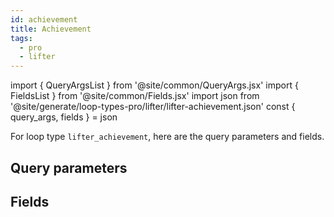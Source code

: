 ```yaml
---
id: achievement
title: Achievement
tags:
  - pro
  - lifter
---
```

import { QueryArgsList } from '@site/common/QueryArgs.jsx'
import { FieldsList } from '@site/common/Fields.jsx'
import json from '@site/generate/loop-types-pro/lifter/lifter-achievement.json'
const { query_args, fields } = json

For loop type `lifter_achievement`, here are the query parameters and fields.

## Query parameters

<QueryArgsList args={query_args} />

## Fields

<FieldsList fields={fields} />
